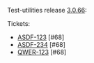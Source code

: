 Test-utilities release [3.0.66](https://github.com/maweeks/test-utilities/pull/69):

Tickets:

- [ASDF-123](https://bob.atlassian.net/browse/ASDF-123) [#68] 
- [ASDF-234](https://bob.atlassian.net/browse/ASDF-234) [#68] 
- [QWER-123](https://bob.atlassian.net/browse/QWER-123) [#68] 
